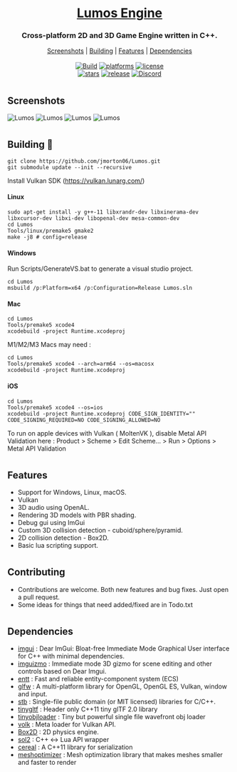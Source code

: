 <h1 align="center" style="border-bottom: none;">
  <a href="https://github.com/jmorton06/Lumos/">Lumos Engine</a>
</h1>
<h3 align="center">Cross-platform 2D and 3D Game Engine written in C++.</h3>
<p align="center">
  <a href="#screenshots">Screenshots</a> |
  <a href="#building-🔨">Building</a> |
  <a href="#features">Features</a> |
  <a href="#dependencies">Dependencies</a>
<br/>
<br/>
<a href="https://actions-badge.atrox.dev/jmorton06/Lumos/goto?ref=main"><img alt="Build" src="https://img.shields.io/endpoint.svg?url=https%3A%2F%2Factions-badge.atrox.dev%2Fjmorton06%2FLumos%2Fbadge%3Fref%3Dmain&style=flat-square&event=push"/></a>
<a href="https://github.com/jmorton06/Lumos/releases/latest"><img alt="platforms" src="https://img.shields.io/badge/Platforms-Windows%20%7C%20Linux%20%7C%20macOS%20%7C%20iOS-blue?style=flat-square"/></a>
<a href="https://github.com/jmorton06/Lumos/blob/main/LICENSE"><img alt="license" src="https://img.shields.io/github/license/jmorton06/Lumos?style=flat-square"/></a>
<br/>
<a href=""><img alt="stars" src="https://img.shields.io/github/stars/jmorton06/Lumos?style=flat-square"/></a>
<a href="https://github.com/jmorton06/Lumos/releases/latest"><img alt="release" src="https://img.shields.io/github/v/release/jmorton06/Lumos?style=flat-square"/></a>
<a href="https://discord.gg/n9PDrNjJwt"><img alt="Discord" src="https://img.shields.io/badge/chat-on_discord-7389D8.svg?logo=discord&logoColor=ffffff&labelColor=6A7EC2&style=flat-square"/></a>
<br/>
</p>

#

## Screenshots
![Lumos](/Resources/Screenshot0424-2.png?raw=true)
![Lumos](/Resources/Screenshot0424.png?raw=true)
![Lumos](/Resources/Screenshot1022.png?raw=true)
![Lumos](/Resources/Screenshot0923.png?raw=true)
#

## Building 🔨

```
git clone https://github.com/jmorton06/Lumos.git
git submodule update --init --recursive
```

Install Vulkan SDK (https://vulkan.lunarg.com/)

#### Linux
```
sudo apt-get install -y g++-11 libxrandr-dev libxinerama-dev libxcursor-dev libxi-dev libopenal-dev mesa-common-dev
cd Lumos
Tools/linux/premake5 gmake2
make -j8 # config=release
```
#### Windows
Run Scripts/GenerateVS.bat to generate a visual studio project.
```
cd Lumos
msbuild /p:Platform=x64 /p:Configuration=Release Lumos.sln
```
#### Mac
```
cd Lumos
Tools/premake5 xcode4
xcodebuild -project Runtime.xcodeproj
```

M1/M2/M3 Macs may need :
```
cd Lumos
Tools/premake5 xcode4 --arch=arm64 --os=macosx
xcodebuild -project Runtime.xcodeproj
```

#### iOS
```
cd Lumos
Tools/premake5 xcode4 --os=ios
xcodebuild -project Runtime.xcodeproj CODE_SIGN_IDENTITY="" CODE_SIGNING_REQUIRED=NO CODE_SIGNING_ALLOWED=NO
```

To run on apple devices with Vulkan ( MoltenVK ), disable Metal API Validation here : Product > Scheme > Edit Scheme… > Run > Options > Metal API Validation
#

## Features

* Support for Windows, Linux, macOS.
* Vulkan
* 3D audio using OpenAL.
* Rendering 3D models with PBR shading.
* Debug gui using ImGui
* Custom 3D collision detection - cuboid/sphere/pyramid.
* 2D collision detection - Box2D.
* Basic lua scripting support.
#
## Contributing

* Contributions are welcome. Both new features and bug fixes. Just open a pull request.
* Some ideas for things that need added/fixed are in Todo.txt
#
## Dependencies
 * [imgui](https://github.com/ocornut/imgui) : Dear ImGui: Bloat-free Immediate Mode Graphical User interface for C++ with minimal dependencies.
 * [imguizmo](https://github.com/CedricGuillemet/ImGuizmo) : Immediate mode 3D gizmo for scene editing and other controls based on Dear Imgui.
 * [entt](https://github.com/skypjack/entt) : Fast and reliable entity-component system (ECS)
 * [glfw](https://github.com/glfw/glfw) : A multi-platform library for OpenGL, OpenGL ES, Vulkan, window and input.
 * [stb](https://github.com/nothings/stb) : Single-file public domain (or MIT licensed) libraries for C/C++.
 * [tinygltf](https://github.com/syoyo/tinygltf) : Header only C++11 tiny glTF 2.0 library
 * [tinyobjloader](https://github.com/syoyo/tinyobjloader) : Tiny but powerful single file wavefront obj loader
 * [volk](https://github.com/zeux/volk) : Meta loader for Vulkan API.
 * [Box2D](https://github.com/erincatto/Box2D) : 2D physics engine.
 * [sol2](https://github.com/ThePhD/sol2) : C++ <-> Lua API wrapper
 * [cereal](https://github.com/USCiLab/cereal) : A C++11 library for serialization
 * [meshoptimizer](https://github.com/zeux/meshoptimizer) : Mesh optimization library that makes meshes smaller and faster to render
